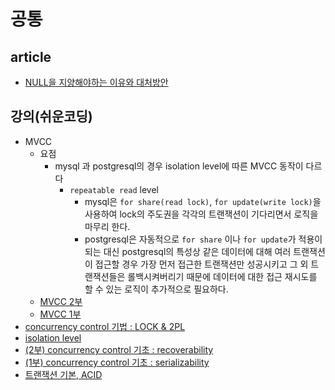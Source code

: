 # 공통

## article
- [NULL을 지양해야하는 이유와 대처방안](https://jungeunpyun.tistory.com/60)

## 강의(쉬운코딩)
- MVCC
    - 요점
        - mysql 과 postgresql의 경우 isolation level에 따른 MVCC 동작이 다르다
            - `repeatable read` level
                - mysql은 `for share(read lock)`, `for update(write lock)`을 사용하여 lock의 주도권을 각각의 트랜잭션이 기다리면서 로직을 마무리 한다.
                - postgresql은 자동적으로 `for share` 이나 `for update`가 적용이 되는 대신 postgresql의 특성상 같은 데이터에 대해 여러 트랜잭션이 접근할 경우 가장 먼저 접근한 트랜잭션만 성공시키고 그 외 트랜잭션들은 롤백시켜버리기 때문에 데이터에 대한 접근 재시도를 할 수 있는 로직이 추가적으로 필요하다.
    - [MVCC 2부](https://youtu.be/-kJ3fxqFmqA?si=Z6Z2wnQ_MI6WIrad)
    - [MVCC 1부](https://youtu.be/wiVvVanI3p4?si=39w1SwrI3Z2C31ir)
- [concurrency control 기법 : LOCK & 2PL](https://youtu.be/0PScmeO3Fig?si=5wZV21jb-vci44tb)
- [isolation level](https://youtu.be/bLLarZTrebU?si=4sbsW6roVaTHilcG)
- [(2부) concurrency control 기초 : recoverability](https://youtu.be/89TZbhmo8zk?si=lvtmZ9dDm0Vul2Va)
- [(1부) concurrency control 기초 : serializability](https://youtu.be/DwRN24nWbEc?si=gEwvC2X4JiMPmuij)
- [트랜잭션 기본, ACID](https://youtu.be/sLJ8ypeHGlM?si=VOD4g0IyhKigSdgJ)